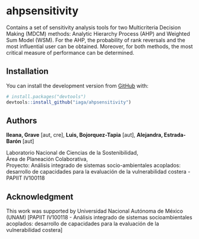 
<!-- README.md is generated from README.Rmd. Please edit that file -->

# ahpsensitivity

<!-- badges: start -->

<!-- badges: end -->

Contains a set of sensitivity analysis tools for two Multicriteria
Decision Making (MDCM) methods: Analytic Hierarchy Process (AHP) and
Weighted Sum Model (WSM). For the AHP, the probability of rank reversals
and the most influential user can be obtained. Moreover, for both
methods, the most critical measure of performance can be determined.

## Installation

<!-- You can install the released version of ahpsensitivity from
[CRAN](https://CRAN.R-project.org) with:

``` r
install.packages("ahpsensitivity")
``` 
-->

You can install the development version from [GitHub](https://github.com/) with:

``` r
# install.packages("devtools")
devtools::install_github("iaga/ahpsensitivity")
```

<!-- ## Example -->

<!-- This is a basic example which shows you how to solve a common problem: -->

<!-- ```{r example} -->

<!-- library(ahpsensitivity) -->

<!-- ## basic example code -->

<!-- ``` -->

## Authors
**Ileana, Grave** [aut, cre], **Luis, Bojorquez-Tapia** [aut], **Alejandra, Estrada-Barón** [aut]

Laboratorio Nacional de Ciencias de la Sostenibilidad,<br>
Área de Planeación Colaborativa,<br>
Proyecto: Análisis integrado de sistemas socio-ambientales acoplados: desarrollo de capacidades para la evaluación de la vulnerabilidad costera - PAPIIT IV100118

## Acknowledgment

This work was supported by Universidad Nacional Autónoma de México (UNAM) [PAPIIT IV100118 - Análisis integrado de sistemas socioambientales acoplados: desarrollo de capacidades para la evaluación de la vulnerabilidad costera]
